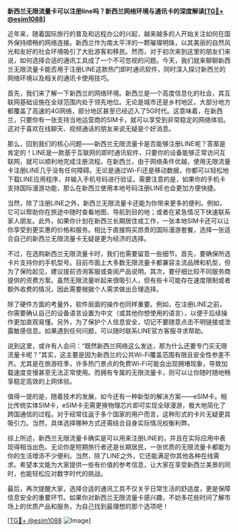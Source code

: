 **新西兰无限流量卡可以注册line吗？新西兰网络环境与通讯卡的深度解读[[TG💪+ @esim1088](https://t.me/s/esim1088)]**

近年来，随着国际旅行的普及和远程办公的兴起，越来越多的人开始关注如何在国外保持顺畅的网络连接。新西兰作为南太平洋的一颗璀璨明珠，以其美丽的自然风光和友好的社会环境吸引了大批游客和移民。然而，对于初次来到这里的朋友们来说，如何选择合适的通讯工具成了一个不可忽视的问题。今天，我们就来聊聊新西兰无限流量卡能否用于注册LINE这款热门即时通讯软件，同时深入探讨新西兰的网络环境以及相关的通讯卡使用技巧。

首先，我们来了解一下新西兰的网络环境。新西兰是一个高度信息化的社会，其互联网基础设施在全球范围内处于领先地位。无论是城市还是乡村地区，大部分地方都覆盖了高速的4G网络，部分地区甚至已经迈入了5G时代。这意味着，在新西兰，只要你有一张支持当地运营商的SIM卡，就可以享受到非常稳定的网络体验。这对于喜欢在线聊天、视频通话的朋友来说无疑是个好消息。

那么，回到我们的核心问题——新西兰无限流量卡是否能够注册LINE呢？答案是肯定的！LINE是一款基于互联网的即时通讯软件，只要你的设备能够正常访问互联网，就可以顺利地完成注册流程。在新西兰，由于网络条件优越，使用无限流量卡注册LINE几乎没有任何障碍。无论是通过Wi-Fi还是移动数据，你都可以轻松地下载LINE应用程序，并输入手机号码进行验证。需要注意的是，如果你的手机卡支持国际漫游功能，那么在新西兰使用本地号码注册LINE也会更加方便快捷。

当然，除了注册LINE之外，新西兰无限流量卡还能为你带来更多的便利。例如，它可以帮助你在旅途中随时查看地图、导航到目的地；或者在紧急情况下快速联系家人朋友。此外，如果你计划在新西兰长期居住或工作，一张本地SIM卡还可以让你享受到更实惠的价格和服务。相比于直接购买昂贵的国际漫游套餐，选择一张适合自己的新西兰无限流量卡无疑是更为经济的选择。

不过，在选购新西兰无限流量卡时，我们也需要留意一些细节。首先，要确保所选卡片支持你的手机型号。目前市面上大多数无限流量卡都兼容主流品牌和机型，但为了保险起见，建议提前咨询客服或查阅产品说明。其次，要仔细比较不同服务商提供的资费方案。虽然无限流量听起来很吸引人，但有些卡可能存在速度限制或者额外收费的情况，因此需要根据个人需求做出合理选择。

除了硬件方面的考量外，软件层面的操作也同样重要。例如，在注册LINE之前，你需要确认自己的设备语言设置为中文（或其他你想使用的语言），以便于后续操作更加直观易懂。另外，为了保护个人信息安全，切记不要随意点击不明链接或泄露敏感信息。如果遇到任何问题，可以随时联系LINE官方客服寻求帮助。

说到这里，或许有人会问：“既然新西兰网络这么发达，那为什么还要专门买无限流量卡呢？”其实，这主要是因为新西兰的公共Wi-Fi覆盖范围有限且安全性参差不齐。尤其是在旅游旺季，许多热门景点的免费Wi-Fi可能会出现拥堵现象，导致加载速度变慢甚至无法正常使用。而拥有专属的无限流量卡，则可以让你随时随地畅享稳定高效的上网体验。

值得一提的是，随着技术的发展，如今还有一种新型的解决方案——eSIM卡。相比传统实体SIM卡，eSIM卡无需更换物理芯片即可实现全球漫游，极大地简化了跨国通信的过程。对于经常往返于多个国家的用户而言，这种形式的卡片无疑更具吸引力。当然，具体选择哪种方式还需结合自身实际情况权衡利弊。

综上所述，新西兰无限流量卡确实是可以用来注册LINE的，并且在实际应用中表现得相当出色。无论你是短期旅行者还是长期居民，一张优质的无限流量卡都能为你的生活增添不少便利。当然，除了LINE之外，它还能满足你其他各种在线需求。希望本文能为大家提供一些有价值的参考信息，让大家在享受新西兰美景的同时，也能轻松应对数字时代的挑战。

最后，再次提醒大家，选择合适的通讯工具不仅关乎日常生活的舒适度，更是保障信息安全的重要环节。如果你对新西兰无限流量卡感兴趣，不妨多花些时间了解市场上的优质产品和服务，为自己找到最理想的那个选项吧！

[[TG💪+ @esim1088](https://t.me/s/esim1088) ![Image](https://i.postimg.cc/4NQfJmqS/Snipaste-2025-05-13-00-14-12.png)]